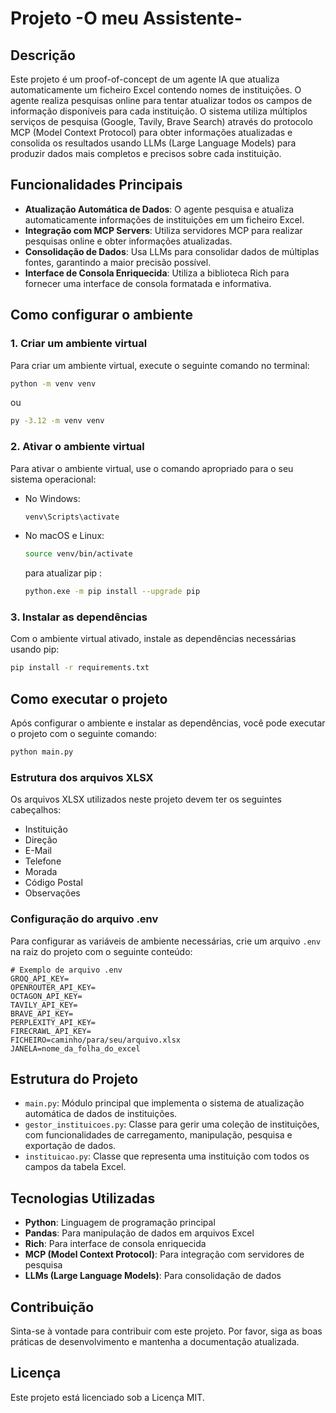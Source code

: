 # Projeto -O meu Assistente-

## Descrição

Este projeto é um proof-of-concept de um agente IA que atualiza automaticamente um ficheiro Excel contendo nomes de instituições. O agente realiza pesquisas online para tentar atualizar todos os campos de informação disponíveis para cada instituição. O sistema utiliza múltiplos serviços de pesquisa (Google, Tavily, Brave Search) através do protocolo MCP (Model Context Protocol) para obter informações atualizadas e consolida os resultados usando LLMs (Large Language Models) para produzir dados mais completos e precisos sobre cada instituição.

## Funcionalidades Principais

- **Atualização Automática de Dados**: O agente pesquisa e atualiza automaticamente informações de instituições em um ficheiro Excel.
- **Integração com MCP Servers**: Utiliza servidores MCP para realizar pesquisas online e obter informações atualizadas.
- **Consolidação de Dados**: Usa LLMs para consolidar dados de múltiplas fontes, garantindo a maior precisão possível.
- **Interface de Consola Enriquecida**: Utiliza a biblioteca Rich para fornecer uma interface de consola formatada e informativa.

## Como configurar o ambiente

### 1. Criar um ambiente virtual
Para criar um ambiente virtual, execute o seguinte comando no terminal:

```bash
python -m venv venv
```

ou 

```bash
py -3.12 -m venv venv
```

### 2. Ativar o ambiente virtual
Para ativar o ambiente virtual, use o comando apropriado para o seu sistema operacional:

- No Windows:
  ```bash
  venv\Scripts\activate
  ```

- No macOS e Linux:
  ```bash
  source venv/bin/activate
  ```
  para atualizar pip :

  ```bash
  python.exe -m pip install --upgrade pip
  ```

### 3. Instalar as dependências
Com o ambiente virtual ativado, instale as dependências necessárias usando pip:

```bash
pip install -r requirements.txt
```

## Como executar o projeto
Após configurar o ambiente e instalar as dependências, você pode executar o projeto com o seguinte comando:

```bash
python main.py
```

### Estrutura dos arquivos XLSX

Os arquivos XLSX utilizados neste projeto devem ter os seguintes cabeçalhos:

- Instituição
- Direção
- E-Mail
- Telefone
- Morada
- Código Postal
- Observações

### Configuração do arquivo .env

Para configurar as variáveis de ambiente necessárias, crie um arquivo `.env` na raiz do projeto com o seguinte conteúdo:

```plaintext
# Exemplo de arquivo .env
GROQ_API_KEY=
OPENROUTER_API_KEY=
OCTAGON_API_KEY=
TAVILY_API_KEY=
BRAVE_API_KEY=
PERPLEXITY_API_KEY=
FIRECRAWL_API_KEY=
FICHEIRO=caminho/para/seu/arquivo.xlsx
JANELA=nome_da_folha_do_excel
```


## Estrutura do Projeto

- `main.py`: Módulo principal que implementa o sistema de atualização automática de dados de instituições.
- `gestor_instituicoes.py`: Classe para gerir uma coleção de instituições, com funcionalidades de carregamento, manipulação, pesquisa e exportação de dados.
- `instituicao.py`: Classe que representa uma instituição com todos os campos da tabela Excel.

## Tecnologias Utilizadas

- **Python**: Linguagem de programação principal
- **Pandas**: Para manipulação de dados em arquivos Excel
- **Rich**: Para interface de consola enriquecida
- **MCP (Model Context Protocol)**: Para integração com servidores de pesquisa
- **LLMs (Large Language Models)**: Para consolidação de dados

## Contribuição

Sinta-se à vontade para contribuir com este projeto. Por favor, siga as boas práticas de desenvolvimento e mantenha a documentação atualizada.

## Licença

Este projeto está licenciado sob a Licença MIT.